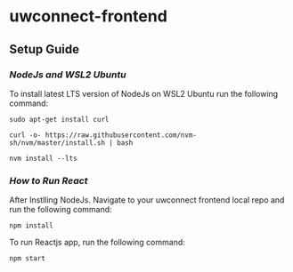 # uwconnect-frontend

## Setup Guide

### *NodeJs and WSL2 Ubuntu*



To install latest LTS version of NodeJs on WSL2 Ubuntu run the following command:

`sudo apt-get install curl`

`curl -o- https://raw.githubusercontent.com/nvm-sh/nvm/master/install.sh | bash`

`nvm install --lts`



### *How to Run React*



After Instlling NodeJs. Navigate to your uwconnect frontend local repo and run the following command:

`npm install`

To run Reactjs app, run the following command:

`npm start`

